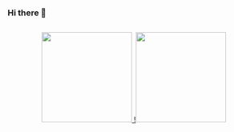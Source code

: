 ### Hi there 👋
##
<!--
**douglasbgodoy/douglasbgodoy** is a ✨ _special_ ✨ repository because its `README.md` (this file) appears on your GitHub profile.

Here are some ideas to get you started:

- 🔭 I’m currently working on ...
- 🌱 I’m currently learning ...
- 👯 I’m looking to collaborate on ...
- 🤔 I’m looking for help with ...
- 💬 Ask me about ...
- 📫 How to reach me: ...
- 😄 Pronouns: ...
- ⚡ Fun fact: ...
-->
<div align="center">
  <a href="https://github.com/douglasbgodoy">
  <img height="180em" src="https://github-readme-stats.vercel.app/api?username=douglasbgodoy&show_icons=true&theme=dark&include_all_commits=true&count_private=true"/>
  !<img height="180em" src="https://github-readme-stats.vercel.app/api/top-langs/?username=douglasbgodoy&layout=compact&langs_count=7&theme=dark"/>
</div>
  
  ##
  
  
